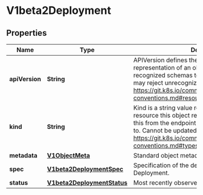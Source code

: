
# V1beta2Deployment

## Properties
Name | Type | Description | Notes
------------ | ------------- | ------------- | -------------
**apiVersion** | **String** | APIVersion defines the versioned schema of this representation of an object. Servers should convert recognized schemas to the latest internal value, and may reject unrecognized values. More info: https://git.k8s.io/community/contributors/devel/api-conventions.md#resources |  [optional]
**kind** | **String** | Kind is a string value representing the REST resource this object represents. Servers may infer this from the endpoint the client submits requests to. Cannot be updated. In CamelCase. More info: https://git.k8s.io/community/contributors/devel/api-conventions.md#types-kinds |  [optional]
**metadata** | [**V1ObjectMeta**](V1ObjectMeta.md) | Standard object metadata. |  [optional]
**spec** | [**V1beta2DeploymentSpec**](V1beta2DeploymentSpec.md) | Specification of the desired behavior of the Deployment. |  [optional]
**status** | [**V1beta2DeploymentStatus**](V1beta2DeploymentStatus.md) | Most recently observed status of the Deployment. |  [optional]



